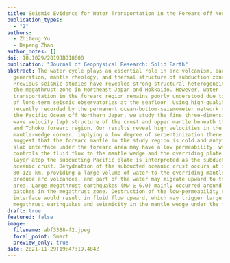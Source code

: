 ```yaml
---
title: Seismic Evidence for Water Transportation in the Forearc off Northern Japan
publication_types:
  - "2"
authors:
  - Zhiteng Yu
  - Dapeng Zhao
author_notes: []
doi: 10.1029/2019JB018600
publication: "Journal of Geophysical Research: Solid Earth"
abstract: The water cycle plays an essential role in arc volcanism, earthquake
  generation, mantle rheology, and thermal structure of subduction zones.
  Previous seismic studies have revealed strong structural heterogeneities in
  the megathrust zone in Northeast Japan and Hokkaido. However, water
  transportation in the forearc region remains poorly understood due to the lack
  of long-term seismic observatories at the seafloor. Using high-quality data
  recently recorded by the permanent ocean-bottom-seismometer network (S-net) in
  the Pacific Ocean off Northern Japan, we study the fine three-dimensional P
  wave velocity (Vp) structure of the crust and upper mantle beneath the Kuril
  and Tohoku forearc region. Our results reveal high velocities in the
  mantle-wedge corner, implying a low degree of serpentinization there. We
  suggest that the forearc mantle in the study region is cold and anhydrous. The
  slab interface under the forearc area may have a low permeability, which
  controls the fluid flux to the mantle wedge and the overriding plate. A low-Vp
  layer atop the subducting Pacific plate is interpreted as the subducted
  oceanic crust. Dehydration of the subducted oceanic crust occurs at depths of
  80–120 km, providing a large volume of water to the overriding mantle wedge to
  produce arc volcanoes, and part of the water may migrate upward to the shallow
  area. Large megathrust earthquakes (Mw ≥ 6.0) mainly occurred around low-Vp
  patches in the megathrust zone. Destruction of the low-permeability slab
  interface would result in fluid flow upward, which may trigger large
  megathrust earthquakes and seismicity in the mantle wedge under the forearc.
draft: true
featured: false
image:
  filename: abf3388-f2.jpeg
  focal_point: Smart
  preview_only: true
date: 2021-11-29T19:47:19.404Z
---
```

